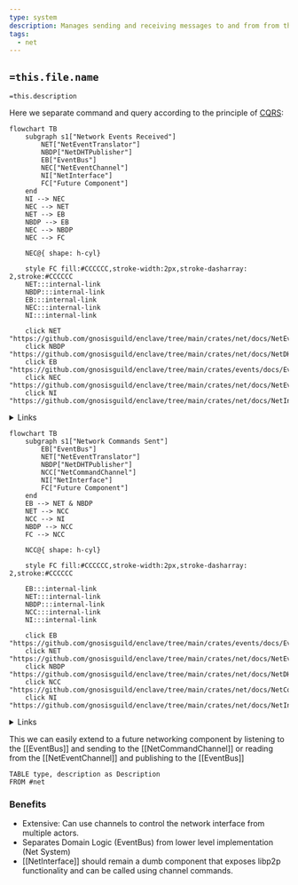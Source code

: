 ```yaml
---
type: system
description: Manages sending and receiving messages to and from from the network using libp2p
tags:
  - net
---
```


## `=this.file.name`

`=this.description`


Here we separate command and query according to the principle of [CQRS](https://cqrs.wordpress.com/wp-content/uploads/2010/11/cqrs_documents.pdf): 

```mermaid
flowchart TB
    subgraph s1["Network Events Received"]
        NET["NetEventTranslator"]
        NBDP["NetDHTPublisher"]
        EB["EventBus"]
        NEC["NetEventChannel"]
        NI["NetInterface"]
        FC["Future Component"]
    end
    NI --> NEC
    NEC --> NET
    NET --> EB
    NBDP --> EB
    NEC --> NBDP
    NEC --> FC
    
    NEC@{ shape: h-cyl}

    style FC fill:#CCCCCC,stroke-width:2px,stroke-dasharray: 2,stroke:#CCCCCC
	NET:::internal-link
	NBDP:::internal-link
	EB:::internal-link
	NEC:::internal-link
	NI:::internal-link

    click NET "https://github.com/gnosisguild/enclave/tree/main/crates/net/docs/NetEventTranslator.md"
    click NBDP "https://github.com/gnosisguild/enclave/tree/main/crates/net/docs/NetDHTPublisher.md"
    click EB "https://github.com/gnosisguild/enclave/tree/main/crates/events/docs/EventBus.md"
    click NEC "https://github.com/gnosisguild/enclave/tree/main/crates/net/docs/NetEventChannel.md"
    click NI "https://github.com/gnosisguild/enclave/tree/main/crates/net/docs/NetInterface.md"
```
<details>
<summary>Links</summary>

[[EventBus]]
[[NetDHTPublisher]]
[[NetEventChannel]]
[[NetEventTranslator]]
[[NetInterface]]
</details>

```mermaid
flowchart TB
    subgraph s1["Network Commands Sent"]
        EB["EventBus"]
        NET["NetEventTranslator"]
        NBDP["NetDHTPublisher"]
        NCC["NetCommandChannel"]
        NI["NetInterface"]
        FC["Future Component"]
    end
    EB --> NET & NBDP
    NET --> NCC
    NCC --> NI
    NBDP --> NCC
    FC --> NCC

    NCC@{ shape: h-cyl}

    style FC fill:#CCCCCC,stroke-width:2px,stroke-dasharray: 2,stroke:#CCCCCC
	
	EB:::internal-link
	NET:::internal-link
	NBDP:::internal-link
	NCC:::internal-link
	NI:::internal-link

    click EB "https://github.com/gnosisguild/enclave/tree/main/crates/events/docs/EventBus.md"
    click NET "https://github.com/gnosisguild/enclave/tree/main/crates/net/docs/NetEventTranslator.md"
    click NBDP "https://github.com/gnosisguild/enclave/tree/main/crates/net/docs/NetDHTPublisher.md"
    click NCC "https://github.com/gnosisguild/enclave/tree/main/crates/net/docs/NetCommandChannel.md"
    click NI "https://github.com/gnosisguild/enclave/tree/main/crates/net/docs/NetInterface.md"
```
<details>
<summary>Links</summary>

[[EventBus]]
[[NetCommandChannel]]
[[NetDHTPublisher]]
[[NetEventTranslator]]
[[NetInterface]]
</details>


This we can easily extend to a future networking component by listening to the [[EventBus]] and sending to the [[NetCommandChannel]] or reading from the [[NetEventChannel]] and publishing to the [[EventBus]]

```dataview
TABLE type, description as Description
FROM #net
```
### Benefits

- Extensive: Can use channels to control the network interface from multiple actors.
- Separates Domain Logic (EventBus) from lower level implementation (Net System)
- [[NetInterface]] should remain a dumb component that exposes libp2p functionality and can be called using channel commands.